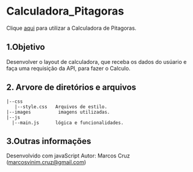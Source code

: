 # Calculadora_Pitagoras

Clique [aqui](https://marvim1990.github.io/Calculadora_Pitagoras/) para utilizar a Calculadora de Pitagoras.

## 1.Objetivo

 Desenvolver o layout de calculadora, que receba os dados do usúario e faça uma requisição da 
 API, para fazer o Calculo.

 ## 2. Arvore de diretórios e arquivos
 ```
|--css
    |--style.css   Arquivos de estilo.
|--images          imagens utilizadas.
|--js
   |--main.js      lógica e funcionalidades.
```

 ## 3.Outras informações 
 Desenvolvido com javaScript
 Autor: Marcos Cruz (marcosvinim.cruz@gmail.com) 
 
